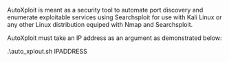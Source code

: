 AutoXploit is meant as a security tool to automate port discovery and 
enumerate exploitable services using Searchsploit for use with Kali Linux 
or any other Linux distribution equiped with Nmap and Searchsploit.

AutoXploit must take an IP address as an argument as demonstrated below: 

.\auto_xplout.sh IPADDRESS

